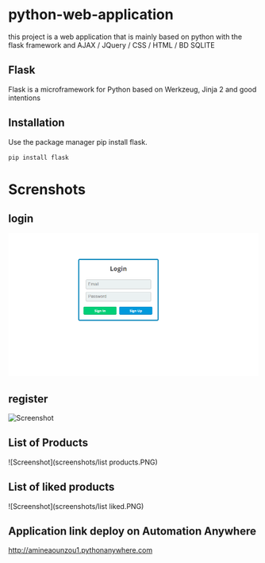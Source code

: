 # python-web-application

this project is a web application that is mainly based on python with the flask framework and AJAX / JQuery / CSS / HTML / BD SQLITE

## Flask

Flask is a microframework for Python based on Werkzeug, Jinja 2 and good intentions

## Installation

Use the package manager pip install flask.

```bash
pip install flask
```
# Screnshots
## login

![Screenshot](screenshots/login.PNG)

## register

![Screenshot](screenshots/register.PNG)

## List of Products

![Screenshot](screenshots/list products.PNG)

## List of liked products

![Screenshot](screenshots/list liked.PNG)

## Application link deploy on Automation Anywhere

http://amineaounzou1.pythonanywhere.com
